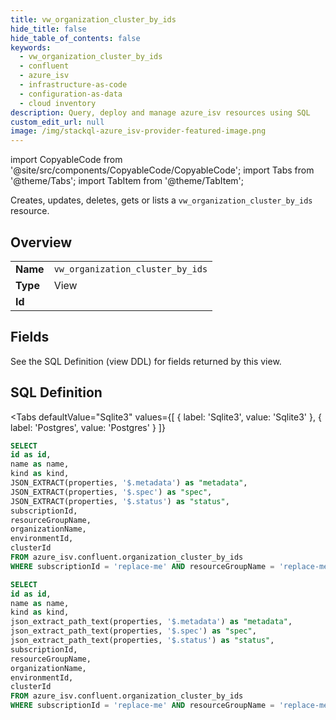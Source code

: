 ```yaml
--- 
title: vw_organization_cluster_by_ids
hide_title: false
hide_table_of_contents: false
keywords:
  - vw_organization_cluster_by_ids
  - confluent
  - azure_isv
  - infrastructure-as-code
  - configuration-as-data
  - cloud inventory
description: Query, deploy and manage azure_isv resources using SQL
custom_edit_url: null
image: /img/stackql-azure_isv-provider-featured-image.png
---
```


import CopyableCode from '@site/src/components/CopyableCode/CopyableCode';
import Tabs from '@theme/Tabs';
import TabItem from '@theme/TabItem';

Creates, updates, deletes, gets or lists a <code>vw_organization_cluster_by_ids</code> resource.

## Overview
<table><tbody>
<tr><td><b>Name</b></td><td><code>vw_organization_cluster_by_ids</code></td></tr>
<tr><td><b>Type</b></td><td>View</td></tr>
<tr><td><b>Id</b></td><td><CopyableCode code="azure_isv.confluent.vw_organization_cluster_by_ids" /></td></tr>
</tbody></table>

## Fields

See the SQL Definition (view DDL) for fields returned by this view.

## SQL Definition

<Tabs
defaultValue="Sqlite3"
values={[
{ label: 'Sqlite3', value: 'Sqlite3' },
{ label: 'Postgres', value: 'Postgres' }
]}
>
<TabItem value="Sqlite3">

```sql
SELECT
id as id,
name as name,
kind as kind,
JSON_EXTRACT(properties, '$.metadata') as "metadata",
JSON_EXTRACT(properties, '$.spec') as "spec",
JSON_EXTRACT(properties, '$.status') as "status",
subscriptionId,
resourceGroupName,
organizationName,
environmentId,
clusterId
FROM azure_isv.confluent.organization_cluster_by_ids
WHERE subscriptionId = 'replace-me' AND resourceGroupName = 'replace-me' AND organizationName = 'replace-me' AND environmentId = 'replace-me' AND clusterId = 'replace-me';
```

</TabItem>
<TabItem value="Postgres">

```sql
SELECT
id as id,
name as name,
kind as kind,
json_extract_path_text(properties, '$.metadata') as "metadata",
json_extract_path_text(properties, '$.spec') as "spec",
json_extract_path_text(properties, '$.status') as "status",
subscriptionId,
resourceGroupName,
organizationName,
environmentId,
clusterId
FROM azure_isv.confluent.organization_cluster_by_ids
WHERE subscriptionId = 'replace-me' AND resourceGroupName = 'replace-me' AND organizationName = 'replace-me' AND environmentId = 'replace-me' AND clusterId = 'replace-me';
```

</TabItem>
</Tabs>
